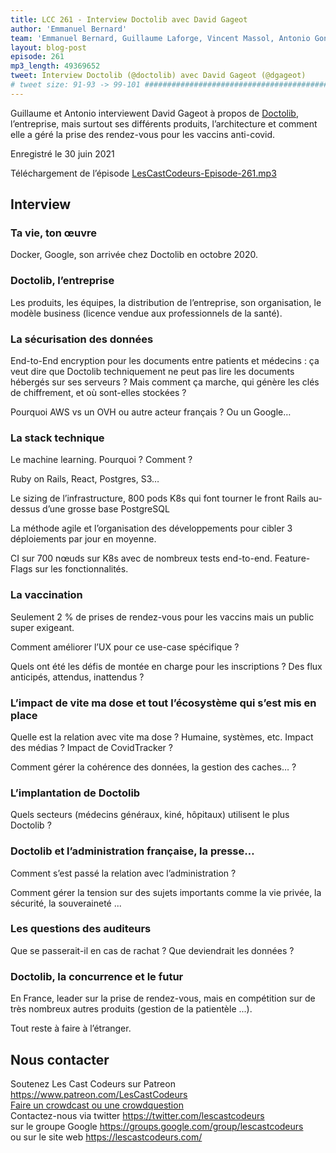 ```yaml
---
title: LCC 261 - Interview Doctolib avec David Gageot
author: 'Emmanuel Bernard'
team: 'Emmanuel Bernard, Guillaume Laforge, Vincent Massol, Antonio Goncalves, Arnaud Héritier, Audrey Neveu'
layout: blog-post
episode: 261
mp3_length: 49369652
tweet: Interview Doctolib (@doctolib) avec David Gageot (@dgageot)
# tweet size: 91-93 -> 99-101 #######################################################################
---
```

Guillaume et Antonio interviewent David Gageot à propos de [Doctolib](https://www.doctolib.fr/), l’entreprise, mais surtout ses différents produits, l’architecture et comment elle a géré la prise des rendez-vous pour les vaccins anti-covid.

Enregistré le 30 juin 2021

Téléchargement de l’épisode [LesCastCodeurs-Episode-261.mp3](https://traffic.libsyn.com/lescastcodeurs/LesCastCodeurs-Episode-261.mp3)

## Interview

### Ta vie, ton œuvre

Docker, Google, son arrivée chez Doctolib en octobre 2020.

### Doctolib, l’entreprise

Les produits, les équipes, la distribution de l’entreprise, son organisation, le modèle business (licence vendue aux professionnels de la santé).

### La sécurisation des données

End-to-End encryption pour les documents entre patients et médecins : ça veut dire que Doctolib techniquement ne peut pas lire les documents hébergés sur ses serveurs ? Mais comment ça marche, qui génère les clés de chiffrement, et où sont-elles stockées ?

Pourquoi AWS vs un OVH ou autre acteur français ? Ou un Google…

### La stack technique

Le machine learning. Pourquoi ? Comment ?

Ruby on Rails, React, Postgres, S3…

Le sizing de l’infrastructure, 800 pods K8s qui font tourner le front Rails au-dessus d’une grosse base PostgreSQL

La méthode agile et l’organisation des développements pour cibler 3 déploiements par jour en moyenne.

CI sur 700 nœuds sur K8s avec de nombreux tests end-to-end. Feature-Flags sur les fonctionnalités.

### La vaccination 

Seulement 2 % de prises de rendez-vous pour les vaccins mais un public super exigeant. 

Comment améliorer l’UX pour ce use-case spécifique ?

Quels ont été les défis de montée en charge pour les inscriptions ? Des flux anticipés, attendus, inattendus ?

### L’impact de vite ma dose et tout l’écosystème qui s’est mis en place

Quelle est la relation avec vite ma dose ? Humaine, systèmes, etc. Impact des médias ? Impact de CovidTracker ?

Comment gérer la cohérence des données, la gestion des caches… ?

### L’implantation de Doctolib

Quels secteurs (médecins généraux, kiné, hôpitaux) utilisent le plus Doctolib ?

### Doctolib et l’administration française, la presse…

Comment s’est passé la relation avec l’administration ?

Comment gérer la tension sur des sujets importants comme la vie privée, la sécurité, la souveraineté ...

### Les questions des auditeurs

Que se passerait-il en cas de rachat ? Que deviendrait les données ?

### Doctolib, la concurrence et le futur

En France, leader sur la prise de rendez-vous, mais en compétition sur de très nombreux autres produits (gestion de la patientèle ...). 

Tout reste à faire à l’étranger.

## Nous contacter

Soutenez Les Cast Codeurs sur Patreon <https://www.patreon.com/LesCastCodeurs>  
[Faire un crowdcast ou une crowdquestion](https://lescastcodeurs.com/crowdcasting/)  
Contactez-nous via twitter <https://twitter.com/lescastcodeurs>  
sur le groupe Google <https://groups.google.com/group/lescastcodeurs>  
ou sur le site web <https://lescastcodeurs.com/>
<!-- vim: set spelllang=fr: -->
